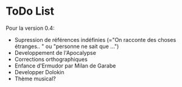 ToDo List
=========
Pour la version 0.4:
- Supression de références indéfinies (="On racconte des choses étranges.. " ou "personne ne sait que ...")
- Developpement de l'Apocalypse
- Corrections orthographiques
- Enfance d'Ermudor par Milan de Garabe
- Developper Dolokin
- Thème musical?
